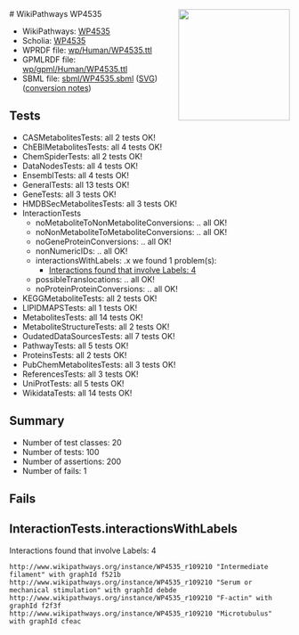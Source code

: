 <img style="float: right; width: 200px" src="../logo.png" />
# WikiPathways WP4535

* WikiPathways: [WP4535](https://identifiers.org/wikipathways:WP4535)
* Scholia: [WP4535](https://scholia.toolforge.org/wikipathways/WP4535)
* WPRDF file: [wp/Human/WP4535.ttl](../wp/Human/WP4535.ttl)
* GPMLRDF file: [wp/gpml/Human/WP4535.ttl](../wp/gpml/Human/WP4535.ttl)
* SBML file: [sbml/WP4535.sbml](../sbml/WP4535.sbml) ([SVG](../sbml/WP4535.svg)) ([conversion notes](../sbml/WP4535.txt))

## Tests
* CASMetabolitesTests: all 2 tests OK!
* ChEBIMetabolitesTests: all 4 tests OK!
* ChemSpiderTests: all 2 tests OK!
* DataNodesTests: all 4 tests OK!
* EnsemblTests: all 4 tests OK!
* GeneralTests: all 13 tests OK!
* GeneTests: all 3 tests OK!
* HMDBSecMetabolitesTests: all 3 tests OK!
* InteractionTests
    * noMetaboliteToNonMetaboliteConversions: .. all OK!
    * noNonMetaboliteToMetaboliteConversions: .. all OK!
    * noGeneProteinConversions: .. all OK!
    * nonNumericIDs: .. all OK!
    * interactionsWithLabels: .x we found 1 problem(s):
        * [Interactions found that involve Labels: 4](#630d267b)
    * possibleTranslocations: .. all OK!
    * noProteinProteinConversions: .. all OK!
* KEGGMetaboliteTests: all 2 tests OK!
* LIPIDMAPSTests: all 1 tests OK!
* MetabolitesTests: all 14 tests OK!
* MetaboliteStructureTests: all 2 tests OK!
* OudatedDataSourcesTests: all 7 tests OK!
* PathwayTests: all 5 tests OK!
* ProteinsTests: all 2 tests OK!
* PubChemMetabolitesTests: all 3 tests OK!
* ReferencesTests: all 3 tests OK!
* UniProtTests: all 5 tests OK!
* WikidataTests: all 14 tests OK!


## Summary

* Number of test classes: 20
* Number of tests: 100
* Number of assertions: 200
* Number of fails: 1

## Fails

<a name="630d267b" />

## InteractionTests.interactionsWithLabels

Interactions found that involve Labels: 4
```
http://www.wikipathways.org/instance/WP4535_r109210 "Intermediate filament" with graphId f521b
http://www.wikipathways.org/instance/WP4535_r109210 "Serum or 
mechanical stimulation" with graphId debde
http://www.wikipathways.org/instance/WP4535_r109210 "F-actin" with graphId f2f3f
http://www.wikipathways.org/instance/WP4535_r109210 "Microtubulus" with graphId cfeac
```

